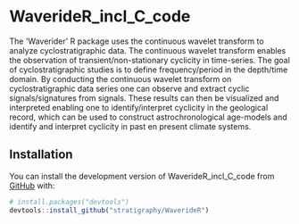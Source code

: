 # WaverideR_incl_C_code

The 'Waverider' R package uses the continuous wavelet transform to analyze cyclostratigraphic data.
The continuous wavelet transform enables the observation of transient/non-stationary
cyclicity in time-series. The goal of cyclostratigraphic studies is to define frequency/period
in the depth/time domain. By conducting the continuous wavelet transform on cyclostratigraphic
data series one can observe and extract cyclic signals/signatures from signals.
These results can then be visualized and interpreted enabling one to identify/interpret
cyclicity in the geological record, which can be used to construct astrochronological
age-models and identify and interpret cyclicity in past en present climate systems.

## Installation

You can install the development version of WaverideR_incl_C_code from [GitHub](https://github.com/stratigraphy/WaverideR) with:

``` r
# install.packages("devtools")
devtools::install_github("stratigraphy/WaverideR")
```

